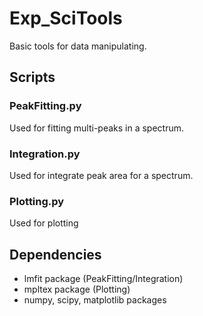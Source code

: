 # Exp_SciTools
Basic tools for data manipulating.

## Scripts
### PeakFitting.py
Used for fitting multi-peaks in a spectrum.

### Integration.py
Used for integrate peak area for a spectrum.

### Plotting.py
Used for plotting

## Dependencies
- lmfit package (PeakFitting/Integration)
- mpltex package (Plotting)
- numpy, scipy, matplotlib packages
